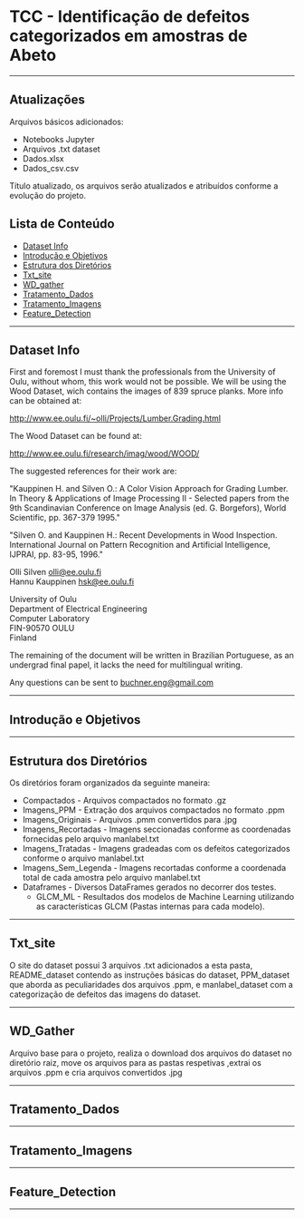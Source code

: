 # TCC - Identificação de defeitos categorizados em amostras de Abeto

**********

## Atualizações

Arquivos básicos adicionados:
+ Notebooks Jupyter
+ Arquivos .txt dataset
+ Dados.xlsx
+ Dados_csv.csv

Título atualizado, os arquivos serão atualizados e atribuídos conforme a evolução do projeto.


## Lista de Conteúdo

+ [Dataset Info](#dataset-info)
+ [Introdução e Objetivos](#introdução-e-objetivos)
+ [Estrutura dos Diretórios](#estrutura-dos-diretorios)
+ [Txt_site](#txt_site)
+ [WD_gather](#wd_gather)
+ [Tratamento_Dados](#tratamento_dados)
+ [Tratamento_Imagens](#tratamento_imagens)
+ [Feature_Detection](#feature_detection)

**********

## Dataset Info

First and foremost I must thank the professionals from the University of Oulu, without whom, this work would not be possible. We will be using the Wood Dataset, wich contains the images of 839 spruce planks. More info can be obtained at:

http://www.ee.oulu.fi/~olli/Projects/Lumber.Grading.html

The Wood Dataset can be found at:

http://www.ee.oulu.fi/research/imag/wood/WOOD/

The suggested references for their work are:

"Kauppinen H. and Silven O.: A Color Vision Approach for Grading Lumber. In Theory & Applications of Image Processing II - Selected papers from the 9th Scandinavian Conference on Image Analysis (ed. G. Borgefors), World Scientific, pp. 367-379 1995."

"Silven O. and Kauppinen H.: Recent Developments in Wood Inspection. International Journal on Pattern Recognition and Artificial Intelligence, IJPRAI, pp. 83-95, 1996."


Olli Silven       olli@ee.oulu.fi  
Hannu Kauppinen    hsk@ee.oulu.fi  

University of Oulu  
Department of Electrical Engineering  
Computer Laboratory  
FIN-90570 OULU  
Finland  

The remaining of the document will be written in Brazilian Portuguese, as an undergrad final papel, it lacks the need for multilingual writing.

Any questions can be sent to <buchner.eng@gmail.com>

**********

## Introdução e Objetivos


**********



## Estrutura dos Diretórios

Os diretórios foram organizados da seguinte maneira:

+ Compactados - Arquivos compactados no formato .gz
+ Imagens_PPM - Extração dos arquivos compactados no formato .ppm
+ Imagens_Originais - Arquivos .pmm convertidos para .jpg
+ Imagens_Recortadas - Imagens seccionadas conforme as coordenadas fornecidas pelo arquivo manlabel.txt
+ Imagens_Tratadas - Imagens gradeadas com os defeitos categorizados conforme o arquivo manlabel.txt
+ Imagens_Sem_Legenda - Imagens recortadas conforme a coordenada total de cada amostra pelo arquivo manlabel.txt
+ Dataframes - Diversos DataFrames gerados no decorrer dos testes.
  + GLCM_ML - Resultados dos modelos de Machine Learning utilizando as características GLCM (Pastas internas para cada modelo).

**********

## Txt_site

O site do dataset possui 3 arquivos .txt adicionados a esta pasta, README_dataset contendo as instruções básicas do dataset, PPM_dataset que aborda as peculiaridades dos arquivos .ppm, e manlabel_dataset com a categorização de defeitos das imagens do dataset.

**********

## WD_Gather

Arquivo base para o projeto, realiza o download dos arquivos do dataset no diretório raiz, move os arquivos para as pastas respetivas ,extrai os arquivos .ppm e cria arquivos convertidos .jpg

**********

## Tratamento_Dados



**********

## Tratamento_Imagens



**********

## Feature_Detection



**********
